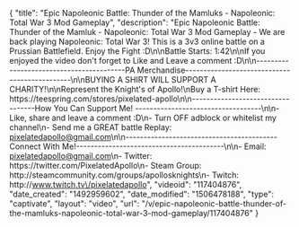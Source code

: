 {
    "title": "Epic Napoleonic Battle: Thunder of the Mamluks - Napoleonic: Total War 3 Mod Gameplay",
    "description": "Epic Napoleonic Battle: Thunder of the Mamluk - Napoleonic: Total War 3 Mod Gameplay - We are back playing Napoleonic: Total War 3! This is a 3v3 online battle on a Prussian Battlefield.  Enjoy the Fight :D\n\nBattle Starts: 1:42\n\nIf you enjoyed the video don't forget to Like and Leave a comment :D\n\n-----------------------------------------PA Merchandise----------------------------------------------\n\nBUYING A SHIRT WILL SUPPORT A CHARITY!\n\nRepresent the Knight's of Apollo!\nBuy a T-shirt Here: https:\/\/teespring.com\/stores\/pixelated-apollo\n\n----------------------------------How You Can Support Me! -----------------------------------\n\n- Like, share and leave a comment :D\n- Turn OFF adblock or whitelist my channel\n- Send me a GREAT battle Replay: pixelatedapollo@gmail.com\n\n------------------------------------------Connect With Me!-----------------------------------------\n\n- Email: pixelatedapollo@gmail.com\n- Twitter: https:\/\/twitter.com\/PixelatedApollo\n- Steam Group:  http:\/\/steamcommunity.com\/groups\/apollosknights\n- Twitch: http:\/\/www.twitch.tv\/pixelatedapollo",
    "videoid": "117404876",
    "date_created": "1492959602",
    "date_modified": "1506478188",
    "type": "captivate",
    "layout": "video",
    "url": "\/v\/epic-napoleonic-battle-thunder-of-the-mamluks-napoleonic-total-war-3-mod-gameplay\/117404876"
}